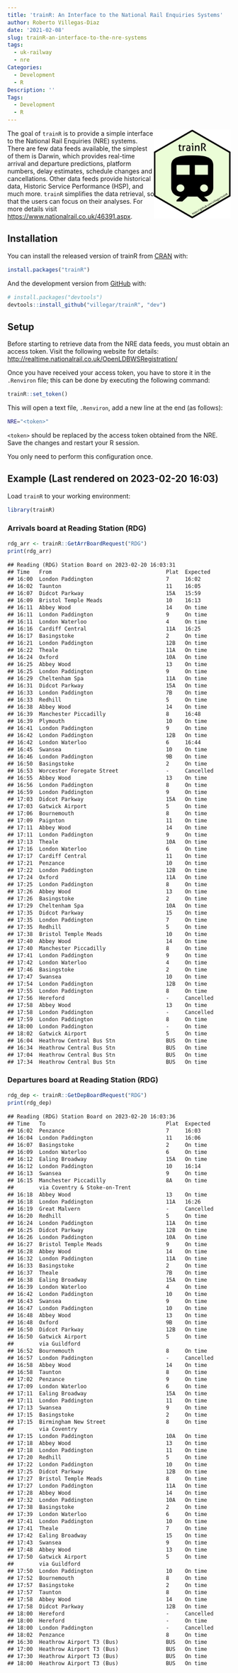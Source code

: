 ```yaml
---
title: 'trainR: An Interface to the National Rail Enquiries Systems'
author: Roberto Villegas-Diaz
date: '2021-02-08'
slug: trainR-an-interface-to-the-nre-systems
tags:
  - uk-railway
  - nre
Categories:
  - Development
  - R
Description: ''
Tags:
  - Development
  - R
---
```


<img src="https://raw.githubusercontent.com/villegar/trainR/main/inst/images/logo.png" alt="logo" align="right" height=200px/>

The goal of `trainR` is to provide a simple interface to the 
National Rail Enquiries (NRE) systems. There are few data feeds 
available, the simplest of them is Darwin, which provides real-time 
arrival and departure predictions, platform numbers, delay estimates, 
schedule changes and cancellations. Other data feeds provide historical 
data, Historic Service Performance (HSP), and much more. `trainR` 
simplifies the data retrieval, so that the users can focus on their 
analyses. For more details visit 
https://www.nationalrail.co.uk/46391.aspx.

## Installation

You can install the released version of trainR from [CRAN](https://CRAN.R-project.org) with:

``` r
install.packages("trainR")
```

And the development version from [GitHub](https://github.com/) with:

``` r
# install.packages("devtools")
devtools::install_github("villegar/trainR", "dev")
```

## Setup
Before starting to retrieve data from the NRE data feeds, you must obtain an access token. 
Visit the following website for details: http://realtime.nationalrail.co.uk/OpenLDBWSRegistration/

Once you have received your access token, you have to store it in the `.Renviron` file; this can be 
done by executing the following command:


```r
trainR::set_token()
```

This will open a text file, `.Renviron`, add a new line at the end (as follows):

```bash
NRE="<token>"
```

`<token>` should be replaced by the access token obtained from the NRE. Save the changes and restart 
your R session.

You only need to perform this configuration once.

## Example (Last rendered on 2023-02-20 16:03)

Load `trainR` to your working environment:

```r
library(trainR)
```

### Arrivals board at Reading Station (RDG)


```r
rdg_arr <- trainR::GetArrBoardRequest("RDG")
print(rdg_arr)
```

```
## Reading (RDG) Station Board on 2023-02-20 16:03:31
## Time   From                                    Plat  Expected
## 16:00  London Paddington                       7     16:02
## 16:02  Taunton                                 11    16:05
## 16:07  Didcot Parkway                          15A   15:59
## 16:09  Bristol Temple Meads                    10    16:13
## 16:11  Abbey Wood                              14    On time
## 16:11  London Paddington                       9     On time
## 16:11  London Waterloo                         4     On time
## 16:16  Cardiff Central                         11A   16:25
## 16:17  Basingstoke                             2     On time
## 16:21  London Paddington                       12B   On time
## 16:22  Theale                                  11A   On time
## 16:24  Oxford                                  10A   On time
## 16:25  Abbey Wood                              13    On time
## 16:25  London Paddington                       9     On time
## 16:29  Cheltenham Spa                          11A   On time
## 16:31  Didcot Parkway                          15A   On time
## 16:33  London Paddington                       7B    On time
## 16:33  Redhill                                 5     On time
## 16:38  Abbey Wood                              14    On time
## 16:39  Manchester Piccadilly                   8     16:48
## 16:39  Plymouth                                10    On time
## 16:41  London Paddington                       9     On time
## 16:42  London Paddington                       12B   On time
## 16:42  London Waterloo                         6     16:44
## 16:45  Swansea                                 10    On time
## 16:46  London Paddington                       9B    On time
## 16:50  Basingstoke                             2     On time
## 16:53  Worcester Foregate Street               -     Cancelled
## 16:55  Abbey Wood                              13    On time
## 16:56  London Paddington                       8     On time
## 16:59  London Paddington                       9     On time
## 17:03  Didcot Parkway                          15A   On time
## 17:03  Gatwick Airport                         5     On time
## 17:06  Bournemouth                             8     On time
## 17:09  Paignton                                11    On time
## 17:11  Abbey Wood                              14    On time
## 17:11  London Paddington                       9     On time
## 17:13  Theale                                  10A   On time
## 17:16  London Waterloo                         6     On time
## 17:17  Cardiff Central                         11    On time
## 17:21  Penzance                                10    On time
## 17:22  London Paddington                       12B   On time
## 17:24  Oxford                                  11A   On time
## 17:25  London Paddington                       8     On time
## 17:26  Abbey Wood                              13    On time
## 17:26  Basingstoke                             2     On time
## 17:29  Cheltenham Spa                          10A   On time
## 17:35  Didcot Parkway                          15    On time
## 17:35  London Paddington                       7     On time
## 17:35  Redhill                                 5     On time
## 17:38  Bristol Temple Meads                    10    On time
## 17:40  Abbey Wood                              14    On time
## 17:40  Manchester Piccadilly                   8     On time
## 17:41  London Paddington                       9     On time
## 17:42  London Waterloo                         4     On time
## 17:46  Basingstoke                             2     On time
## 17:47  Swansea                                 10    On time
## 17:54  London Paddington                       12B   On time
## 17:55  London Paddington                       8     On time
## 17:56  Hereford                                -     Cancelled
## 17:58  Abbey Wood                              13    On time
## 17:58  London Paddington                       -     Cancelled
## 17:59  London Paddington                       8     On time
## 18:00  London Paddington                       -     On time
## 18:02  Gatwick Airport                         5     On time
## 16:04  Heathrow Central Bus Stn                BUS   On time
## 16:34  Heathrow Central Bus Stn                BUS   On time
## 17:04  Heathrow Central Bus Stn                BUS   On time
## 17:34  Heathrow Central Bus Stn                BUS   On time
```

### Departures board at Reading Station (RDG)


```r
rdg_dep <- trainR::GetDepBoardRequest("RDG")
print(rdg_dep)
```

```
## Reading (RDG) Station Board on 2023-02-20 16:03:36
## Time   To                                      Plat  Expected
## 16:02  Penzance                                7     16:03
## 16:04  London Paddington                       11    16:06
## 16:07  Basingstoke                             2     On time
## 16:09  London Waterloo                         6     On time
## 16:12  Ealing Broadway                         15A   On time
## 16:12  London Paddington                       10    16:14
## 16:13  Swansea                                 9     On time
## 16:15  Manchester Piccadilly                   8A    On time
##        via Coventry & Stoke-on-Trent           
## 16:18  Abbey Wood                              13    On time
## 16:18  London Paddington                       11A   16:26
## 16:19  Great Malvern                           -     Cancelled
## 16:20  Redhill                                 5     On time
## 16:24  London Paddington                       11A   On time
## 16:25  Didcot Parkway                          12B   On time
## 16:26  London Paddington                       10A   On time
## 16:27  Bristol Temple Meads                    9     On time
## 16:28  Abbey Wood                              14    On time
## 16:32  London Paddington                       11A   On time
## 16:33  Basingstoke                             2     On time
## 16:37  Theale                                  7B    On time
## 16:38  Ealing Broadway                         15A   On time
## 16:39  London Waterloo                         4     On time
## 16:42  London Paddington                       10    On time
## 16:43  Swansea                                 9     On time
## 16:47  London Paddington                       10    On time
## 16:48  Abbey Wood                              13    On time
## 16:48  Oxford                                  9B    On time
## 16:50  Didcot Parkway                          12B   On time
## 16:50  Gatwick Airport                         5     On time
##        via Guildford                           
## 16:52  Bournemouth                             8     On time
## 16:57  London Paddington                       -     Cancelled
## 16:58  Abbey Wood                              14    On time
## 16:58  Taunton                                 8     On time
## 17:02  Penzance                                9     On time
## 17:09  London Waterloo                         6     On time
## 17:11  Ealing Broadway                         15A   On time
## 17:11  London Paddington                       11    On time
## 17:13  Swansea                                 9     On time
## 17:15  Basingstoke                             2     On time
## 17:15  Birmingham New Street                   8     On time
##        via Coventry                            
## 17:15  London Paddington                       10A   On time
## 17:18  Abbey Wood                              13    On time
## 17:18  London Paddington                       11    On time
## 17:20  Redhill                                 5     On time
## 17:22  London Paddington                       10    On time
## 17:25  Didcot Parkway                          12B   On time
## 17:27  Bristol Temple Meads                    8     On time
## 17:27  London Paddington                       11A   On time
## 17:28  Abbey Wood                              14    On time
## 17:32  London Paddington                       10A   On time
## 17:38  Basingstoke                             2     On time
## 17:39  London Waterloo                         6     On time
## 17:41  London Paddington                       10    On time
## 17:41  Theale                                  7     On time
## 17:42  Ealing Broadway                         15    On time
## 17:43  Swansea                                 9     On time
## 17:48  Abbey Wood                              13    On time
## 17:50  Gatwick Airport                         5     On time
##        via Guildford                           
## 17:50  London Paddington                       10    On time
## 17:52  Bournemouth                             8     On time
## 17:57  Basingstoke                             2     On time
## 17:57  Taunton                                 8     On time
## 17:58  Abbey Wood                              14    On time
## 17:58  Didcot Parkway                          12B   On time
## 18:00  Hereford                                -     Cancelled
## 18:00  Hereford                                -     On time
## 18:00  London Paddington                       -     Cancelled
## 18:02  Penzance                                8     On time
## 16:30  Heathrow Airport T3 (Bus)               BUS   On time
## 17:00  Heathrow Airport T3 (Bus)               BUS   On time
## 17:30  Heathrow Airport T3 (Bus)               BUS   On time
## 18:00  Heathrow Airport T3 (Bus)               BUS   On time
```

